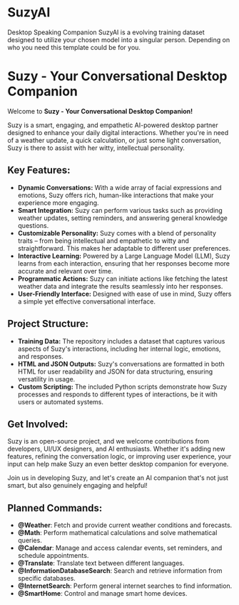 # SuzyAI
Desktop Speaking Companion SuzyAI is a evolving training dataset designed to utilize your chosen model into a singular person. Depending on who you need this template could be for you.

# Suzy - Your Conversational Desktop Companion

Welcome to **Suzy - Your Conversational Desktop Companion!**

Suzy is a smart, engaging, and empathetic AI-powered desktop partner designed to enhance your daily digital interactions. Whether you're in need of a weather update, a quick calculation, or just some light conversation, Suzy is there to assist with her witty, intellectual personality.

## Key Features:
- **Dynamic Conversations:** With a wide array of facial expressions and emotions, Suzy offers rich, human-like interactions that make your experience more engaging.
- **Smart Integration:** Suzy can perform various tasks such as providing weather updates, setting reminders, and answering general knowledge questions.
- **Customizable Personality:** Suzy comes with a blend of personality traits – from being intellectual and empathetic to witty and straightforward. This makes her adaptable to different user preferences.
- **Interactive Learning:** Powered by a Large Language Model (LLM), Suzy learns from each interaction, ensuring that her responses become more accurate and relevant over time.
- **Programmatic Actions:** Suzy can initiate actions like fetching the latest weather data and integrate the results seamlessly into her responses.
- **User-Friendly Interface:** Designed with ease of use in mind, Suzy offers a simple yet effective conversational interface.

## Project Structure:
- **Training Data:** The repository includes a dataset that captures various aspects of Suzy's interactions, including her internal logic, emotions, and responses.
- **HTML and JSON Outputs:** Suzy's conversations are formatted in both HTML for user readability and JSON for data structuring, ensuring versatility in usage.
- **Custom Scripting:** The included Python scripts demonstrate how Suzy processes and responds to different types of interactions, be it with users or automated systems.

## Get Involved:
Suzy is an open-source project, and we welcome contributions from developers, UI/UX designers, and AI enthusiasts. Whether it's adding new features, refining the conversation logic, or improving user experience, your input can help make Suzy an even better desktop companion for everyone.

Join us in developing Suzy, and let's create an AI companion that's not just smart, but also genuinely engaging and helpful!





## Planned Commands:

- **@Weather**: Fetch and provide current weather conditions and forecasts.
- **@Math**: Perform mathematical calculations and solve mathematical queries.
- **@Calendar**: Manage and access calendar events, set reminders, and schedule appointments.
- **@Translate**: Translate text between different languages.
- **@InformationDatabaseSearch**: Search and retrieve information from specific databases.
- **@InternetSearch**: Perform general internet searches to find information.
- **@SmartHome**: Control and manage smart home devices.
